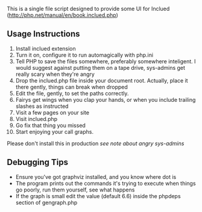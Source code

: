 This is a single file script designed to provide some UI for Inclued (http://php.net/manual/en/book.inclued.php)

## Usage Instructions

1.  Install inclued extension
2.  Turn it on, configure it to run automagically with php.ini
3.  Tell PHP to save the files somewhere, preferably somewhere inteligent. I would suggest against putting them on a tape drive, sys-admins get really scary when they're angry
4.  Drop the inclued.php file inside your document root. Actually, place it there gently, things can break when dropped
5.  Edit the file, gently, to set the paths correctly.
6.  Fairys get wings when you clap your hands, or when you include trailing slashes as instructed
7.  Visit a few pages on your site
8.  Visit inclued.php
9.  Go fix that thing you missed
10.  Start enjoying your call graphs.

Please don't install this in production *see note about angry sys-admins*

## Debugging Tips

* Ensure you've got graphviz installed, and you know where dot is
* The program prints out the commands it's trying to execute when things go poorly, run them yourself, see what happens
* If the graph is small edit the value (default 6.6) inside the phpdeps section of gengraph.php


